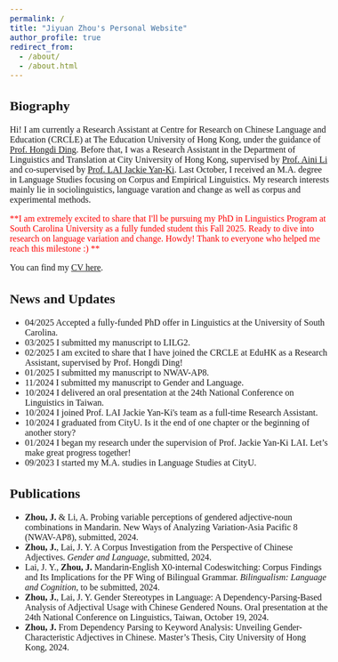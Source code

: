 ```yaml
---
permalink: /
title: "Jiyuan Zhou's Personal Website"
author_profile: true
redirect_from: 
  - /about/
  - /about.html
---
```


<style>
  body {
    font-family: Georgia, serif;
    font-size: 16px;
  }
</style>

## Biography
Hi! I am currently a Research Assistant at Centre for Research on Chinese Language and Education (CRCLE) at The Education University of Hong Kong, under the guidance of [Prof. Hongdi Ding](https://repository.eduhk.hk/en/persons/hongdi%E4%B8%81%E6%B3%93%E6%A3%A3-ding). Before that, I was a Research Assistant in the Department of Linguistics and Translation at City University of Hong Kong, supervised by [Prof. Aini Li](https://ainili-linguist.github.io/index.html) and co-supervised by [Prof. LAI Jackie Yan-Ki](https://sites.google.com/view/jyklai). Last October, I received an M.A. degree in Language Studies focusing on Corpus and Empirical Linguistics. My research interests mainly lie in sociolinguistics, language varation and change as well as corpus and experimental methods.

<span style="color:red;">**I am extremely excited to share that I'll be pursuing my PhD in Linguistics Program at South Carolina University as a fully funded student this Fall 2025. Ready to dive into research on language variation and change. Howdy! Thank to everyone who helped me reach this milestone :) **</span>

You can find my [CV here](https://jiyuan-zhou.github.io/cv/).

## News and Updates
- 04/2025 Accepted a fully-funded PhD offer in Linguistics at the University of South Carolina.
- 03/2025 I submitted my manuscript to LILG2.
- 02/2025 I am excited to share that I have joined the CRCLE at EduHK as a Research Assistant, supervised by Prof. Hongdi Ding!
- 01/2025 I submitted my manuscript to NWAV-AP8.
- 11/2024 I submitted my manuscript to Gender and Language.
- 10/2024 I delivered an oral presentation at the 24th National Conference on Linguistics in Taiwan.
- 10/2024 I joined Prof. LAI Jackie Yan-Ki's team as a full-time Research Assistant.
- 10/2024 I graduated from CityU. Is it the end of one chapter or the beginning of another story?
- 01/2024 I began my research under the supervision of Prof. Jackie Yan-Ki LAI. Let’s make great progress together!
- 09/2023 I started my M.A. studies in Language Studies at CityU.

## Publications
- **Zhou, J.** & Li, A. Probing variable perceptions of gendered adjective-noun combinations in Mandarin. New Ways of Analyzing Variation-Asia Pacific 8 (NWAV-AP8), submitted, 2024.
-	**Zhou, J.**, Lai, J. Y. A Corpus Investigation from the Perspective of Chinese Adjectives. *Gender and Language*, submitted, 2024.
-	Lai, J. Y., **Zhou, J.** Mandarin-English X0-internal Codeswitching: Corpus Findings and Its Implications for the PF Wing of Bilingual Grammar. *Bilingualism: Language and Cognition*, to be submitted, 2024.
-	**Zhou, J.**, Lai, J. Y. Gender Stereotypes in Language: A Dependency-Parsing-Based Analysis of Adjectival Usage with Chinese Gendered Nouns. Oral presentation at the 24th National Conference on Linguistics, Taiwan, October 19, 2024.
-	**Zhou, J.** From Dependency Parsing to Keyword Analysis: Unveiling Gender-Characteristic Adjectives in Chinese. Master’s Thesis, City University of Hong Kong, 2024.
